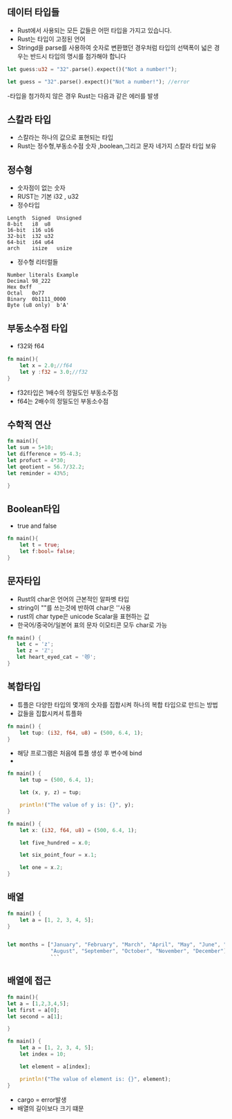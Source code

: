 ## 데이터 타입들

- Rust에서 사용되는 모든 값들은 어떤 타입을 가지고 있습니다.
- Rust는 타입이 고정된 언어
- Stringd을 parse를 사용하여 숫자로 변환했던 경우처럼 타입의 선택폭이 넓은 경우는 반드시 타입의 명시를 첨가해야 합니다

```rs
let guess:u32 = "32".parse().expect()("Not a number!");
```

```rs
let guess = "32".parse().expect()("Not a number!"); //error
```

-타입을 첨가하지 않은 경우 Rust는 다음과 같은 에러를 발생

## 스칼라 타입

- 스칼라는 하나의 값으로 표현되는 타입
- Rust는 정수형,부동소수점 숫자 ,boolean,그리고 문자 네가지 스칼라 타입 보유

## 정수형

- 숫자점이 없는 숫자
- RUST는 기본 i32 , u32
- 정수타입

```
Length	Signed	Unsigned
8-bit	i8	u8
16-bit	i16	u16
32-bit	i32	u32
64-bit	i64	u64
arch	isize	usize
```

- 정수형 리터럴들

```
Number literals	Example
Decimal	98_222
Hex	0xff
Octal	0o77
Binary	0b1111_0000
Byte (u8 only)	b'A'
```

## 부동소수점 타입

- f32와 f64

```rs
fn main(){
    let x = 2.0;//f64
    let y :f32 = 3.0;//f32
}
```

- f32타입은 1배수의 정밀도인 부동소주점
- f64는 2배수의 정밀도인 부동소수점

## 수학적 연산

```rs
fn main(){
let sum = 5+10;
let difference = 95-4.3;
let profuct = 4*30;
let qeotient = 56.7/32.2;
let reminder = 43%5;

}
```

## Boolean타입

- true and false

```rs
fn main(){
    let t = true;
    let f:bool= false;
}
```

## 문자타입

- Rust의 char은 언어의 근본적인 알파벳 타입
- string이 ""를 쓰는것에 반하여 char은 ''사용
- rust의 char type은 unicode Scalar을 표현하는 값
- 한국어/중국어/일본어 표의 문자 이모티콘 모두 char로 가능

```rs
fn main() {
   let c = 'z';
   let z = 'ℤ';
   let heart_eyed_cat = '😻';
}
```

## 복합타입

- 튜플은 다양한 타입의 몇개의 숫자를 집합시켜 하나의 복합 타입으로 만드는 방법
- 값들을 집핪시켜서 튜플화

```rs
fn main() {
    let tup: (i32, f64, u8) = (500, 6.4, 1);
}
```

- 해당 프로그램은 처음에 튜플 생성 후 변수에 bind
-

```rs
fn main() {
    let tup = (500, 6.4, 1);

    let (x, y, z) = tup;

    println!("The value of y is: {}", y);
}

```

```rs
fn main() {
    let x: (i32, f64, u8) = (500, 6.4, 1);

    let five_hundred = x.0;

    let six_point_four = x.1;

    let one = x.2;
}
```

## 배열

```rs
fn main() {
    let a = [1, 2, 3, 4, 5];
}
```

````rs

let months = ["January", "February", "March", "April", "May", "June", "July",
              "August", "September", "October", "November", "December"];
              ```
````

## 배열에 접근

```rs
fn main(){
let a = [1,2,3,4,5];
let first = a[0];
let second = a[1];

}

```

```rs
fn main() {
    let a = [1, 2, 3, 4, 5];
    let index = 10;

    let element = a[index];

    println!("The value of element is: {}", element);
}
```

- cargo = error발생
- 배열의 길이보다 크기 떄문
